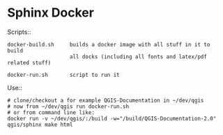 Sphinx Docker
=============

Scripts::


    docker-build.sh     builds a docker image with all stuff in it to build 
                        all docks (including all fonts and latex/pdf related stuff)

    docker-run.sh       script to run it


Use::

    # clone/checkout a for example QGIS-Documentation in ~/dev/qgis
    # now from ~/dev/qgis run docker-run.sh
    # or from command line like: 
    docker run -v ~/dev/qgis/:/build -w="/build/QGIS-Documentation-2.0" qgis/sphinx make html


